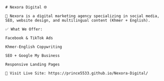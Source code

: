 <pre><code># Nexora Digital 🌐

🚀 Nexora is a digital marketing agency specializing in social media, SEO, website design, and multilingual content (Khmer + English).

✅ What We Offer:

Facebook & TikTok Ads

Khmer-English Copywriting

SEO + Google My Business

Responsive Landing Pages

🎯 Visit Live Site: https://prince5533.github.io/Nexora-Digital/ </code></pre>
